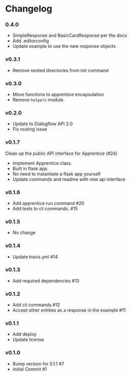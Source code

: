 # Changelog

### 0.4.0

- SimpleResponse and BasicCardResponse per the docs
- Add .editorconfig
- Update example to use the new response objects

### v0.3.1
- Remove nested directories from init command

### v0.3.0
- Move functions to apprentice encapsulation
- Remove `helpers` module.

### v0.2.0
- Update to Dialogflow API 2.0
- Fix routing issue

### v0.1.7

Clean up the public API interface for Apprentice (#24)
- Implement Apprentice class.
- Built in flask app.
- No need to instantiate a flask app yourself
- Update commands and readme with new api interface

### v0.1.6
- Add apprentice run command #20
- Add tests to cli commands. #15

### v0.1.5
- No change

### v0.1.4
- Update travis.yml #14

### v0.1.3
- Add required dependencies #13

### v0.1.2
- Add cli commands #12
- Accept other entities as a response in the example #11

### v0.1.1
- Add deploy 
- Update license

### v0.1.0
- Bump version for 0.1.1 #7
- Initial Commit #1

